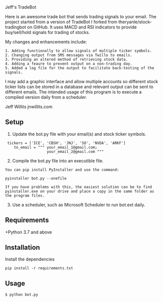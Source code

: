 
Jeff's TradeBot

Here is an awesome trade bot that sends trading signals to your email. The project started from a
version of TradeBot I forked from theryanle/stock-tradingbot on GitHub. It uses MACD and RSI
indicators to provide buy/sell/hold signals for trading of stocks.

My changes and enhancements include:

    1. Adding functionally to allow signals of multiple ticker symbols.
    2. Changing output from SMS messages via Twillo to emails.
    3. Providing an altered method of retrieving stock data.
    4. Adding a feaure to prevent output on a non-trading day.
    5. Added a log file for the output to facilitate back-testing of the signals.

I may add a graphic interface and allow multiple accounts so different stock ticker lists can be
stored in a database and relevant output can be sent to different emails. The intended usage of
this program is to execute a compiled version daily from a scheduler.

Jeff Willits  jnwillits.com



## Setup
1. Update the bot.py file with your email(s) and stock ticker symbols.
```
 tickers = ['ICE', 'CBSH', 'JNJ', 'SO', 'NVDA', 'ARKF']
    to_email = """ your_email_1@gmail.com;
                   your_email_2@gmail.com """ 
```
2. Compile the bot.py file into an executible file.
```
You can pip install PyInstaller and use the command:

pyinstaller bot.py --onefile

If you have problems with this, the easiest solution can be to find pyinstaller.exe on your drive and place a copy in the same folder as the program files.

```
3. Use a scheduler, such as Microsoft Scheduler to run bot.ext daily.




## Requirements
+Python 3.7 and above



## Installation
Install the dependencies
```
pip install -r requirements.txt
```


## Usage
```
$ python bot.py
```
